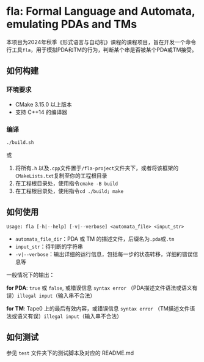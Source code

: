 # fla: Formal Language and Automata, emulating PDAs and TMs

本项目为2024年秋季《形式语言与自动机》课程的课程项目，旨在开发一个命令行工具`fla`，用于模拟PDA和TM的行为，判断某个串是否被某个PDA或TM接受。

## 如何构建

### 环境要求

- CMake 3.15.0 以上版本
- 支持 C++14 的编译器

### 编译

```bash
./build.sh
```

或

1. 将所有`.h` 以及`.cpp`文件置于`/fla-project`文件夹下，或者将该框架的`CMakeLists.txt`复制至你的工程根目录
2. 在工程根目录处，使用指令`cmake -B build`
3. 在工程根目录处，使用指令`cd ./build; make`

## 如何使用

```
Usage: fla [-h|--help] [-v|--verbose] <automata_file> <input_str>
```

- `automata_file_dir`：PDA 或 TM 的描述文件，后缀名为`.pda`或`.tm`
- `input_str`：待判断的字符串
- `-v|--verbose`：输出详细的运行信息，包括每一步的状态转移，详细的错误信息等

一般情况下的输出：

__for PDA__: `true` 或 `false`, 或错误信息 `syntax error` （PDA描述文件语法或语义有误）`illegal input`（输入串不合法）

__for TM__: Tape0 上的最后有效内容，或错误信息 `syntax error` （TM描述文件语法或语义有误）`illegal input`（输入串不合法）

## 如何测试

参见 `test` 文件夹下的测试脚本及对应的 README.md